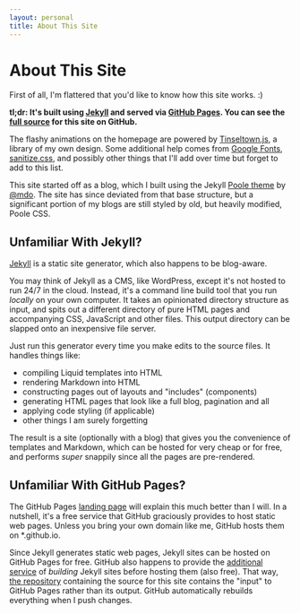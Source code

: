 ```yaml
---
layout: personal
title: About This Site
---
```


# About This Site

First of all, I'm flattered that you'd like to know how this site works. :)

**tl;dr: It's built using [Jekyll](https://jekyllrb.com) and served via [GitHub Pages](https://pages.github.com). You can see the [full source](https://github.com/Antrikshy/antrikshy.github.io) for this site on GitHub.**

The flashy animations on the homepage are powered by [Tinseltown.js](https://antrikshy.com/Tinseltown.js), a library of my own design. Some additional help comes from [Google Fonts](https://fonts.google.com), [sanitize.css](https://github.com/csstools/sanitize.css), and possibly other things that I'll add over time but forget to add to this list.

This site started off as a blog, which I built using the Jekyll [Poole theme](http://getpoole.com) by [@mdo](https://twitter.com/mdo). The site has since deviated from that base structure, but a significant portion of my blogs are still styled by old, but heavily modified, Poole CSS.

## Unfamiliar With Jekyll?

[Jekyll](https://jekyllrb.com) is a static site generator, which also happens to be blog-aware.

You may think of Jekyll as a CMS, like WordPress, except it's not hosted to run 24/7 in the cloud. Instead, it's a command line build tool that you run *locally* on your own computer. It takes an opinionated directory structure as input, and spits out a different directory of pure HTML pages and accompanying CSS, JavaScript and other files. This output directory can be slapped onto an inexpensive file server.

Just run this generator every time you make edits to the source files. It handles things like:

* compiling Liquid templates into HTML
* rendering Markdown into HTML
* constructing pages out of layouts and "includes" (components)
* generating HTML pages that look like a full blog, pagination and all
* applying code styling (if applicable)
* other things I am surely forgetting

The result is a site (optionally with a blog) that gives you the convenience of templates and Markdown, which can be hosted for very cheap or for free, and performs *super* snappily since all the pages are pre-rendered.

## Unfamiliar With GitHub Pages?

The GitHub Pages [landing page](https://pages.github.com) will explain this much better than I will. In a nutshell, it's a free service that GitHub graciously provides to host static web pages. Unless you bring your own domain like me, GitHub hosts them on \*.github.io.

Since Jekyll generates static web pages, Jekyll sites can be hosted on GitHub Pages for free. GitHub also happens to provide the [additional service](https://docs.github.com/en/github/working-with-github-pages/setting-up-a-github-pages-site-with-jekyll) of *building* Jekyll sites before hosting them (also free). That way, [the repository](https://github.com/Antrikshy/antrikshy.github.io) containing the source for this site contains the "input" to GitHub Pages rather than its output. GitHub automatically rebuilds everything when I push changes.